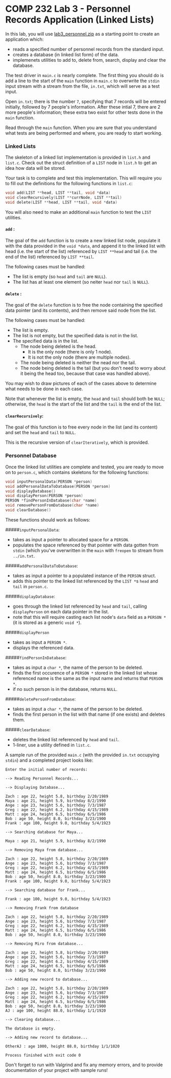 # COMP 232 Lab 3 - Personnel Records Application (Linked Lists)

In this lab, you will use [lab3_personnel.zip](./lab3_personnel.zip) as a starting point to create an application which:

* reads a specified number of personnel records from the standard input.
* creates a database (in linked list form) of the data.
* implemenets utilities to add to, delete from, search, display and clear the database.

The test driver in `main.c` is nearly complete. The first thing you should do is add a line to the start of the `main` function in `main.c` to overwrite the `stdin` input stream with a stream from the file, `in.txt`, which will serve as a test input.

Open `in.txt`; there is the number `7`, specifying that 7 records will be entered initially, followed by 7 people's information. After these intial 7, there are 2 more people's information; these extra two exist for other tests done in the `main` function.

Read through the `main` function. When you are sure that you understand what tests are being performed and where, you are ready to start working.

### Linked Lists

The skeleton of a linked list implementation is provided in `list.h` and `list.c`. Check out the struct definition of a `LIST` node in `list.h` to get an idea how data will be stored.

Your task is to complete and test this implementation. This will require you to fill out the definitions for the following functions in `list.c`:

```c
void add(LIST **head, LIST **tail, void *data)
void clearRecursively(LIST **currNode, LIST **tail)
void delete(LIST **head, LIST **tail, void *data)
```

You will also need to make an additional `main` function to test the `LIST` utilities.

#### `add` :

The goal of the `add` function is to create a new linked list node, populate it with the data provided in the `void *data`, and append it to the linked list with head (i.e. the start of the list) referenced by `LIST **head` and tail (i.e. the end of the list) referenced by `LIST **tail`.

The following cases must be handled:

* The list is empty (so `head` and `tail` are `NULL`).
* The list has at least one element (so neiter `head` nor `tail` is `NULL`).

#### `delete` : 

The goal of the `delete` function is to free the node containing the specified data pointer (and its contents), and then remove said node from the list.

The following cases must be handled:

* The list is empty.
* The list is not empty, but the specified data is not in the list.
* The specified data is in the list.
	* The node being deleted is the head.
		* It is the only node (there is only 1 node).
		* It is not the only node (there are multiple nodes).
	* The node being deleted is neither the nead nor the tail.
	* The node being deleted is the tail (but you don't need to worry about it being the head too, because that case was handled above).

You may wish to draw pictures of each of the cases above to determine what needs to be done in each case.

Note that whenever the list is empty, the `head` and `tail` should both be `NULL`; otherwise, the `head` is the start of the list and the `tail` is the end of the list.

#### `clearRecursively`:

The goal of this function is to free every node in the list (and its content) and set the `head` and `tail` to `NULL`.

This is the recursive version of `clearIteratively`, which is provided.

### Personnel Database

Once the linked list utilities are complete and tested, you are ready to move on to `person.c`, which contains skeletons for the following functions:

```c
void inputPersonalData(PERSON *person)
void addPersonalDataToDatabase(PERSON *person)
void displayDatabase()
void displayPerson(PERSON *person)
PERSON *findPersonInDatabase(char *name)
void removePersonFromDatabase(char *name)
void clearDatabase()
```

These functions should work as follows:

#####`inputPersonalData`:
* takes as input a pointer to allocated space for a `PERSON`.
* populates the space referenced by that pointer with data gotten from `stdin` (which you've overwritten in the `main` with `freopen` to stream from `../in.txt`.

#####`addPersonalDataToDatabase`:

* takes as input a pointer to a populated instance of the `PERSON` struct.
* adds this pointer to the linked list referenced by the `LIST *`s `head` and `tail` in `person.c`.

#####`displayDatabase`:

* goes through the linked list referenced by `head` and `tail`, calling `displayPerson` on each data pointer in the list.
* note that this will require casting each list node's `data` field as a `PERSON *` (it is stored as a generic `void *`).

#####`displayPerson`

* takes as input a `PERSON *`.
* displays the referenced data.

#####`findPersonInDatabase`:

* takes as input a `char *`, the name of the person to be deleted.
* finds the first occurence of a `PERSON *` stored in the linked list whose referenced name is the same as the input name and returns that `PERSON *`.
* if no such person is in the database, returns `NULL`.

#####`deletePersonFromDatabase`:

* takes as input a `char *`, the name of the person to be deleted.
* finds the first person in the list with that name (if one exists) and deletes them.

#####`clearDatabase`:

* deletes the linked list referenced by `head` and `tail`.
* 1-liner, use a utility defined in `list.c`.

A sample run of the provided `main.c` (with the provided `in.txt` occupying `stdin`) and a completed project looks like:

```
Enter the initial number of records:

--> Reading Personnel Records...

--> Displaying Database...

Zach : age 22, height 5.8, birthday 2/20/1989
Maya : age 21, height 5.9, birthday 8/2/1990
Ange : age 23, height 5.6, birthday 7/3/1987
Greg : age 22, height 6.2, birthday 4/15/1989
Matt : age 24, height 6.5, birthday 6/5/1986
Bob : age 50, height 8.0, birthday 3/23/1900
Frank : age 100, height 9.0, birthday 5/4/1923

--> Searching database for Maya...

Maya : age 21, height 5.9, birthday 8/2/1990

--> Removing Maya from database...

Zach : age 22, height 5.8, birthday 2/20/1989
Ange : age 23, height 5.6, birthday 7/3/1987
Greg : age 22, height 6.2, birthday 4/15/1989
Matt : age 24, height 6.5, birthday 6/5/1986
Bob : age 50, height 8.0, birthday 3/23/1900
Frank : age 100, height 9.0, birthday 5/4/1923

--> Searching database for Frank...

Frank : age 100, height 9.0, birthday 5/4/1923

--> Removing Frank from database

Zach : age 22, height 5.8, birthday 2/20/1989
Ange : age 23, height 5.6, birthday 7/3/1987
Greg : age 22, height 6.2, birthday 4/15/1989
Matt : age 24, height 6.5, birthday 6/5/1986
Bob : age 50, height 8.0, birthday 3/23/1900

--> Removing Miro from database...

Zach : age 22, height 5.8, birthday 2/20/1989
Ange : age 23, height 5.6, birthday 7/3/1987
Greg : age 22, height 6.2, birthday 4/15/1989
Matt : age 24, height 6.5, birthday 6/5/1986
Bob : age 50, height 8.0, birthday 3/23/1900

--> Adding new record to database...

Zach : age 22, height 5.8, birthday 2/20/1989
Ange : age 23, height 5.6, birthday 7/3/1987
Greg : age 22, height 6.2, birthday 4/15/1989
Matt : age 24, height 6.5, birthday 6/5/1986
Bob : age 50, height 8.0, birthday 3/23/1900
AJ : age 100, height 88.0, birthday 1/1/1920

--> Clearing database...

The database is empty.

--> Adding new record to database...

OtherAJ : age 1000, height 88.0, birthday 1/1/1020

Process finished with exit code 0
```

Don't forget to run with Valgrind and fix any memory errors, and to provide documentation of your project with sample runs!